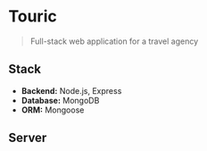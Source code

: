 # Touric

> Full-stack web application for a travel agency

## Stack

-   **Backend:** Node.js, Express
-   **Database:** MongoDB
-   **ORM:** Mongoose

## Server
